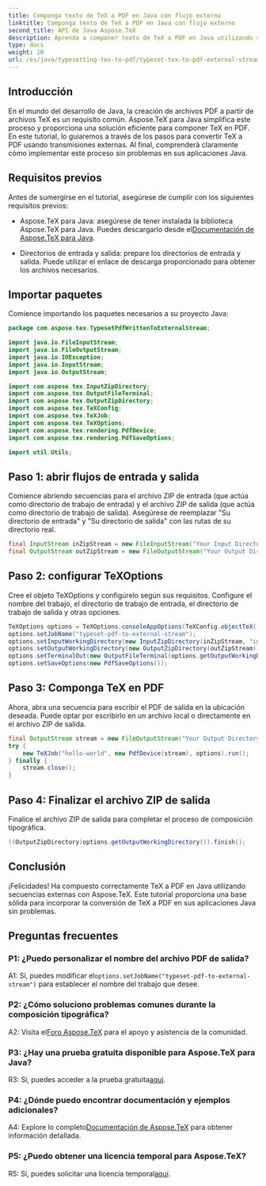```yaml
---
title: Componga texto de TeX a PDF en Java con flujo externo
linktitle: Componga texto de TeX a PDF en Java con flujo externo
second_title: API de Java Aspose.TeX
description: Aprenda a componer texto de TeX a PDF en Java utilizando secuencias externas con Aspose.TeX. Siga nuestra guía paso a paso para una integración perfecta.
type: docs
weight: 10
url: /es/java/typesetting-tex-to-pdf/typeset-tex-to-pdf-external-stream/
---
```

## Introducción

En el mundo del desarrollo de Java, la creación de archivos PDF a partir de archivos TeX es un requisito común. Aspose.TeX para Java simplifica este proceso y proporciona una solución eficiente para componer TeX en PDF. En este tutorial, lo guiaremos a través de los pasos para convertir TeX a PDF usando transmisiones externas. Al final, comprenderá claramente cómo implementar este proceso sin problemas en sus aplicaciones Java.

## Requisitos previos

Antes de sumergirse en el tutorial, asegúrese de cumplir con los siguientes requisitos previos:

- Aspose.TeX para Java: asegúrese de tener instalada la biblioteca Aspose.TeX para Java. Puedes descargarlo desde el[Documentación de Aspose.TeX para Java](https://reference.aspose.com/tex/java/).

- Directorios de entrada y salida: prepare los directorios de entrada y salida. Puede utilizar el enlace de descarga proporcionado para obtener los archivos necesarios.

## Importar paquetes

Comience importando los paquetes necesarios a su proyecto Java:

```java
package com.aspose.tex.TypesetPdfWrittenToExternalStream;

import java.io.FileInputStream;
import java.io.FileOutputStream;
import java.io.IOException;
import java.io.InputStream;
import java.io.OutputStream;

import com.aspose.tex.InputZipDirectory;
import com.aspose.tex.OutputFileTerminal;
import com.aspose.tex.OutputZipDirectory;
import com.aspose.tex.TeXConfig;
import com.aspose.tex.TeXJob;
import com.aspose.tex.TeXOptions;
import com.aspose.tex.rendering.PdfDevice;
import com.aspose.tex.rendering.PdfSaveOptions;

import util.Utils;
```

## Paso 1: abrir flujos de entrada y salida

Comience abriendo secuencias para el archivo ZIP de entrada (que actúa como directorio de trabajo de entrada) y el archivo ZIP de salida (que actúa como directorio de trabajo de salida). Asegúrese de reemplazar "Su directorio de entrada" y "Su directorio de salida" con las rutas de su directorio real.

```java
final InputStream inZipStream = new FileInputStream("Your Input Directory" + "zip-in.zip");
final OutputStream outZipStream = new FileOutputStream("Your Output Directory" + "typeset-pdf-to-external-stream.zip");
```

## Paso 2: configurar TeXOptions

Cree el objeto TeXOptions y configúrelo según sus requisitos. Configure el nombre del trabajo, el directorio de trabajo de entrada, el directorio de trabajo de salida y otras opciones.

```java
TeXOptions options = TeXOptions.consoleAppOptions(TeXConfig.objectTeX());
options.setJobName("typeset-pdf-to-external-stream");
options.setInputWorkingDirectory(new InputZipDirectory(inZipStream, "in"));
options.setOutputWorkingDirectory(new OutputZipDirectory(outZipStream));
options.setTerminalOut(new OutputFileTerminal(options.getOutputWorkingDirectory()));
options.setSaveOptions(new PdfSaveOptions());
```

## Paso 3: Componga TeX en PDF

Ahora, abra una secuencia para escribir el PDF de salida en la ubicación deseada. Puede optar por escribirlo en un archivo local o directamente en el archivo ZIP de salida.

```java
final OutputStream stream = new FileOutputStream("Your Output Directory" + "file-name.pdf");
try {
    new TeXJob("hello-world", new PdfDevice(stream), options).run();
} finally {
    stream.close();
}
```

## Paso 4: Finalizar el archivo ZIP de salida

Finalice el archivo ZIP de salida para completar el proceso de composición tipográfica.

```java
((OutputZipDirectory)options.getOutputWorkingDirectory()).finish();
```

## Conclusión

¡Felicidades! Ha compuesto correctamente TeX a PDF en Java utilizando secuencias externas con Aspose.TeX. Este tutorial proporciona una base sólida para incorporar la conversión de TeX a PDF en sus aplicaciones Java sin problemas.

## Preguntas frecuentes

### P1: ¿Puedo personalizar el nombre del archivo PDF de salida?

 A1: Sí, puedes modificar el`options.setJobName("typeset-pdf-to-external-stream")` para establecer el nombre del trabajo que desee.

### P2: ¿Cómo soluciono problemas comunes durante la composición tipográfica?

 A2: Visita el[Foro Aspose.TeX](https://forum.aspose.com/c/tex/47) para el apoyo y asistencia de la comunidad.

### P3: ¿Hay una prueba gratuita disponible para Aspose.TeX para Java?

 R3: Sí, puedes acceder a la prueba gratuita[aquí](https://releases.aspose.com/).

### P4: ¿Dónde puedo encontrar documentación y ejemplos adicionales?

 A4: Explore lo completo[Documentación de Aspose.TeX](https://reference.aspose.com/tex/java/) para obtener información detallada.

### P5: ¿Puedo obtener una licencia temporal para Aspose.TeX?

 R5: Sí, puedes solicitar una licencia temporal[aquí](https://purchase.aspose.com/temporary-license/).